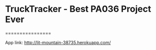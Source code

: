 # TruckTracker - Best PA036 Project Ever
================

App link: http://lit-mountain-38735.herokuapp.com/
